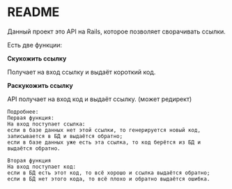 # README
Данный проект это API на Rails, которое позволяет сворачивать ссылки.

Есть две функции:

**Скукожить ссылку**

Получает на вход ссылку и выдаёт короткий код. 


 
**Раскукожить ссылку**

API получает на вход код и выдаёт ссылку. (может редирект)



```
Подробнее:
Первая функция:
На вход поступает ссылка: 
если в базе данных нет этой ссылки, то генерируется новый код, записывается в БД и выдаётся обратно;
если в базе данных уже есть эта ссылка, то код берётся из БД и выдаётся обратно.

Вторая функция
На вход поступает код: 
если в БД есть этот код, то всё хорошо и ссылка выдаётся обратно;
если в БД нет этого кода, то всё плохо и обратно выдаётся ошибка.
```
